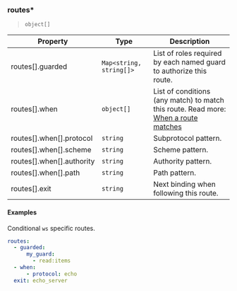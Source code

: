 ### routes\*

> `object[]`

| Property | Type | Description |
| -- | -- | -- |
| routes[].guarded |  `Map<string, string[]>` |  List of roles required by each named guard to authorize this route. | 
| routes[].when |  `object[]` |  List of conditions (any match) to match this route. Read more: [When a route matches](../../../protocol.md#when-a-route-matches) | 
| routes[].when[].protocol |  `string` |  Subprotocol pattern. | 
| routes[].when[].scheme |  `string` |  Scheme pattern. | 
| routes[].when[].authority |  `string` |  Authority pattern. | 
| routes[].when[].path |  `string` |  Path pattern. | 
| routes[].exit |  `string` |  Next binding when following this route. | 

#### Examples

Conditional `ws` specific routes.

```yaml
routes:
  - guarded:
      my_guard:
        - read:items
  - when:
      - protocol: echo
  exit: echo_server
```

